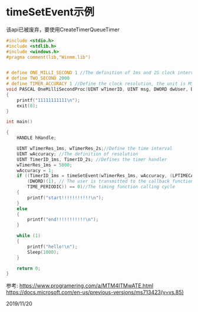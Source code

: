 # timeSetEvent示例

该api已被废弃，要使用CreateTimerQueueTimer   
```c
#include <stdio.h>
#include <stdlib.h>
#include <windows.h>
#pragma comment(lib,"Winmm.lib")


# define ONE_MILLI_SECOND 1 //The definition of 1ms and 2S clock interval, the unit is MS ,
# define TWO_SECOND 2000
# define TIMER_ACCURACY 1 //Define the clock resolution, the unit is MS
void PASCAL OneMilliSecondProc(UINT wTimerID, UINT msg, DWORD dwUser, DWORD dwl, DWORD dw2)
{
	printf("11111111111\n");
	exit(0);
}

int main()

{
	HANDLE hHandle;

	UINT wTimerRes_1ms, wTimerRes_2s;//Define the time interval
	UINT wAccuracy; //The definition of resolution
	UINT TimerID_1ms, TimerID_2s; //Defines the timer handler
	wTimerRes_1ms = 5000;
	wAccuracy = 1;
	if ((TimerID_1ms = timeSetEvent(wTimerRes_1ms, wAccuracy, (LPTIMECALLBACK)OneMilliSecondProc, // The callback function
		(DWORD)(1), // The user is transmitted to the callback function data,
		TIME_PERIODIC)) == 0)//The timing function calling cycle
	{
		printf("start!!!!!!!!!!!\n");
	}
	else
	{
		printf("end!!!!!!!!!!!\n");
	}

	while (1)
	{
		printf("hello!\n");
		Sleep(1000);
	}

	return 0;
}
```

参考: https://www.programering.com/a/MTM4ITMwATE.html  
https://docs.microsoft.com/en-us/previous-versions/ms713423(v=vs.85)  


2019/11/20  
